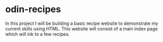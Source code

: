 # odin-recipes
In this project I will be building a basic
recipe website to demonstrate my current skills using HTML. This website will consist of a main index page which will ink to a few recipes.